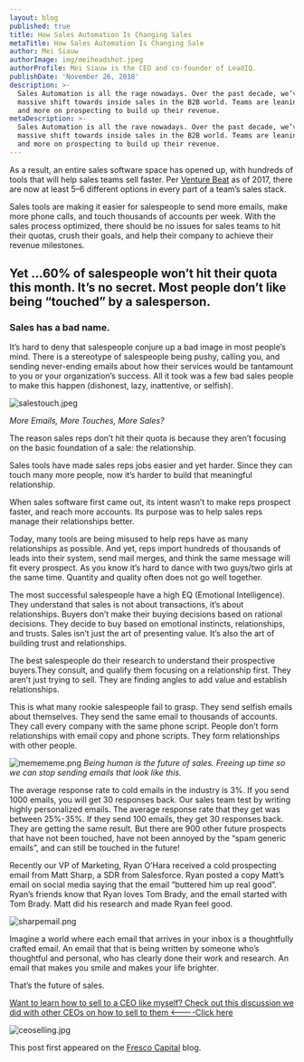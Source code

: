 ```yaml
---
layout: blog
published: true
title: How Sales Automation Is Changing Sales
metaTitle: How Sales Automation Is Changing Sale
author: Mei Siauw
authorImage: img/meiheadshot.jpeg
authorProfile: Mei Siauw is the CEO and co-founder of LeadIQ.
publishDate: 'November 26, 2018'
description: >-
  Sales Automation is all the rage nowadays. Over the past decade, we’ve seen a
  massive shift towards inside sales in the B2B world. Teams are leaning more
  and more on prospecting to build up their revenue.
metaDescription: >-
  Sales Automation is all the rave nowadays. Over the past decade, we’ve seen a
  massive shift towards inside sales in the B2B world. Teams are leaning more
  and more on prospecting to build up their revenue.
---
```

As a result, an entire sales software space has opened up, with hundreds of tools that will help sales teams sell faster. Per [Venture Beat](https://venturebeat.com/2015/12/01/317-companies-10b-in-funding-and-110k-employees-inside-sales-startups-exploding/) as of 2017, there are now at least 5–6 different options in every part of a team’s sales stack.

Sales tools are making it easier for salespeople to send more emails, make more phone calls, and touch thousands of accounts per week. With the sales process optimized, there should be no issues for sales teams to hit their quotas, crush their goals, and help their company to achieve their revenue milestones.

## Yet …60% of salespeople won’t hit their quota this month. It’s no secret. Most people don’t like being “touched” by a salesperson.

### Sales has a bad name.

It’s hard to deny that salespeople conjure up a bad image in most people’s mind. There is a stereotype of salespeople being pushy, calling you, and sending never-ending emails about how their services would be tantamount to you or your organization’s success. All it took was a few bad sales people to make this happen (dishonest, lazy, inattentive, or selfish).

![salestouch.jpeg](img/salestouch.jpeg)

_More Emails, More Touches, More Sales?_

The reason sales reps don’t hit their quota is because they aren’t focusing on the basic foundation of a sale: the relationship.

Sales tools have made sales reps jobs easier and yet harder. Since they can touch many more people, now it’s harder to build that meaningful relationship.

When sales software first came out, its intent wasn’t to make reps prospect faster, and reach more accounts. Its purpose was to help sales reps manage their relationships better.

Today, many tools are being misused to help reps have as many relationships as possible. And yet, reps import hundreds of thousands of leads into their system, send mail merges, and think the same message will fit every prospect. As you know it’s hard to dance with two guys/two girls at the same time. Quantity and quality often does not go well together.

The most successful salespeople have a high EQ (Emotional Intelligence). They understand that sales is not about transactions, it’s about relationships. Buyers don’t make their buying decisions based on rational decisions. They decide to buy based on emotional instincts, relationships, and trusts. Sales isn’t just the art of presenting value. It’s also the art of building trust and relationships.

The best salespeople do their research to understand their prospective buyers.They consult, and qualify them focusing on a relationship first. They aren’t just trying to sell. They are finding angles to add value and establish relationships.

This is what many rookie salespeople fail to grasp. They send selfish emails about themselves. They send the same email to thousands of accounts. They call every company with the same phone script. People don’t form relationships with email copy and phone scripts. They form relationships with other people.

![memememe.png](img/memememe.png)
_Being human is the future of sales. Freeing up time so we can stop sending emails that look like this._

The average response rate to cold emails in the industry is 3%. If you send 1000 emails, you will get 30 responses back. Our sales team test by writing highly personalized emails. The average response rate that they get was between 25%-35%. If they send 100 emails, they get 30 responses back. They are getting the same result. But there are 900 other future prospects that have not been touched, have not been annoyed by the “spam generic emails”, and can still be touched in the future!

Recently our VP of Marketing, Ryan O’Hara received a cold prospecting email from Matt Sharp, a SDR from Salesforce. Ryan posted a copy Matt’s email on social media saying that the email “buttered him up real good”. Ryan’s friends know that Ryan loves Tom Brady, and the email started with Tom Brady. Matt did his research and made Ryan feel good.

![sharpemail.png](img/sharpemail.png)


Imagine a world where each email that arrives in your inbox is a thoughtfully crafted email. An email that that is being written by someone who’s thoughtful and personal, who has clearly done their work and research. 
An email that makes you smile and makes your life brighter.

That’s the future of sales.



[Want to learn how to sell to a CEO like myself? Check out this discussion we did with other CEOs on how to sell to them <----Click here](https://ter.li/m5q3s1)

![ceoselling.jpg](img/ceoselling.jpg)


This post first appeared on the [Fresco Capital](https://medium.com/fusion-by-fresco-capital/how-sales-automation-is-changing-sales-2dd76bfa6393) blog.
